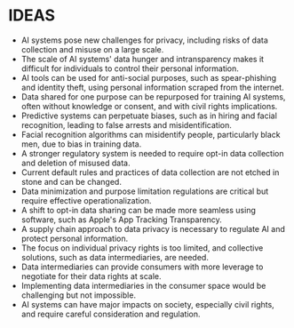 # IDEAS
* AI systems pose new challenges for privacy, including risks of data collection and misuse on a large scale.
* The scale of AI systems' data hunger and intransparency makes it difficult for individuals to control their personal information.
* AI tools can be used for anti-social purposes, such as spear-phishing and identity theft, using personal information scraped from the internet.
* Data shared for one purpose can be repurposed for training AI systems, often without knowledge or consent, and with civil rights implications.
* Predictive systems can perpetuate biases, such as in hiring and facial recognition, leading to false arrests and misidentification.
* Facial recognition algorithms can misidentify people, particularly black men, due to bias in training data.
* A stronger regulatory system is needed to require opt-in data collection and deletion of misused data.
* Current default rules and practices of data collection are not etched in stone and can be changed.
* Data minimization and purpose limitation regulations are critical but require effective operationalization.
* A shift to opt-in data sharing can be made more seamless using software, such as Apple's App Tracking Transparency.
* A supply chain approach to data privacy is necessary to regulate AI and protect personal information.
* The focus on individual privacy rights is too limited, and collective solutions, such as data intermediaries, are needed.
* Data intermediaries can provide consumers with more leverage to negotiate for their data rights at scale.
* Implementing data intermediaries in the consumer space would be challenging but not impossible.
* AI systems can have major impacts on society, especially civil rights, and require careful consideration and regulation.
